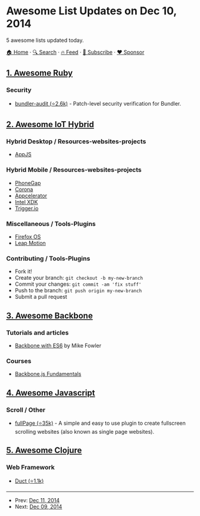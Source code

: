 # Awesome List Updates on Dec 10, 2014

5 awesome lists updated today.

[🏠 Home](/README.md) · [🔍 Search](https://www.trackawesomelist.com/search/) · [🔥 Feed](https://www.trackawesomelist.com/rss.xml) · [📮 Subscribe](https://trackawesomelist.us17.list-manage.com/subscribe?u=d2f0117aa829c83a63ec63c2f&id=36a103854c) · [❤️  Sponsor](https://github.com/sponsors/theowenyoung)



## [1. Awesome Ruby](/content/markets/awesome-ruby/README.md)

### Security

*   [bundler-audit (⭐2.6k)](https://github.com/rubysec/bundler-audit) - Patch-level security verification for Bundler.

## [2. Awesome IoT Hybrid](/content/weblancaster/awesome-IoT-hybrid/README.md)

### Hybrid Desktop / Resources-websites-projects

*   [AppJS](http://appjs.com/)

### Hybrid Mobile / Resources-websites-projects

*   [PhoneGap](http://phonegap.com/)
*   [Corona](http://coronalabs.com/)
*   [Appcelerator](http://www.appcelerator.com/)
*   [Intel XDK](https://software.intel.com/en-us/html5/tools)
*   [Trigger.io](https://trigger.io/)

### Miscellaneous / Tools-Plugins

*   [Firefox OS](https://www.mozilla.org/en-US/firefox/os/)
*   [Leap Motion](https://www.leapmotion.com/)

### Contributing / Tools-Plugins

*   Fork it!
*   Create your branch: `git checkout -b my-new-branch`
*   Commit your changes: `git commit -am 'fix stuff'`
*   Push to the branch: `git push origin my-new-branch`
*   Submit a pull request

## [3. Awesome Backbone](/content/sadcitizen/awesome-backbone/README.md)

### Tutorials and articles

*   [Backbone with ES6](http://mikefowler.me/2014/06/11/backbone-with-es6/) by Mike Fowler

### Courses

*   [Backbone.js Fundamentals](http://www.pluralsight.com/courses/backbone-fundamentals)

## [4. Awesome Javascript](/content/sorrycc/awesome-javascript/README.md)

### Scroll / Other

*   [fullPage (⭐35k)](https://github.com/alvarotrigo/fullPage.js) - A simple and easy to use plugin to create fullscreen scrolling websites (also known as single page websites).

## [5. Awesome Clojure](/content/razum2um/awesome-clojure/README.md)

### Web Framework

*   [Duct (⭐1.1k)](https://github.com/weavejester/duct)

---

- Prev: [Dec 11, 2014](/content/2014/12/11/README.md)
- Next: [Dec 09, 2014](/content/2014/12/09/README.md)